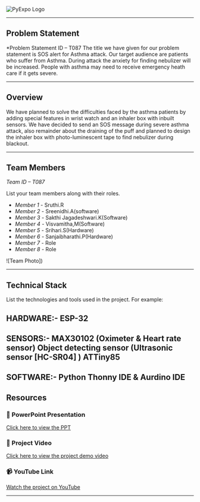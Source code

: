 ![PyExpo Logo](media/pyexpo-logo.png)

---

## Problem Statement

*Problem Statement ID – T087
The title we have given for our problem statement is SOS alert for Asthma attack. Our target audience are patients who suffer from Asthma. During attack the anxiety for finding nebulizer will be increased. People with asthma may need to receive emergency heath care if it gets severe.


---

## Overview

We have planned to solve the difficulties faced by the asthma patients by adding special features in wrist watch and an inhaler box with inbuilt sensors. We have decided to send an SOS message during severe asthma attack, also remainder about the draining of the puff and planned to design the inhaler box with photo-luminescent tape to find nebulizer during blackout.


---

## Team Members

*Team ID – T087*

List your team members along with their roles.

- *Member 1* - Sruthi.R
- *Member 2* - Sreenidhi.A(software)
- *Member 3* - Sakthi Jagadeshwari.K(Software)
- *Member 4* - Visvamitha,M(Software)
- *Member 5* - Srihari.S(Hardware)
- *Member 6* - Sanjaibharathi.P(Hardware)
- *Member 7* - Role
- *Member 8* - Role

![Team Photo])

---

## Technical Stack

List the technologies and tools used in the project. For example:

HARDWARE:-
                 ESP-32
  ----
SENSORS:-
                MAX30102 (Oximeter & Heart rate sensor)
                Object detecting sensor (Ultrasonic sensor [HC-SR04] )
                ATTiny85
 -----
 SOFTWARE:-
                Python
                Thonny IDE & Aurdino IDE
---

## Resources

### 📄 PowerPoint Presentation
[Click here to view the PPT](https://drive.google.com/file/d/1YW9SQ9I-9FPD683ChO8B3GQZVrqVefTm/view?usp=sharing)

### 🎥 Project Video
[Click here to view the project demo video](https://drive.google.com/file/d/1PsIHi2G6u3R1_6vYYclqALPSgGZwRQZY/view?usp=drive_link)

### 📹 YouTube Link
[Watch the project on YouTube](https://youtu.be/bq96XFtuch4?si=XQfuKxeLBugBh0W8)

---
